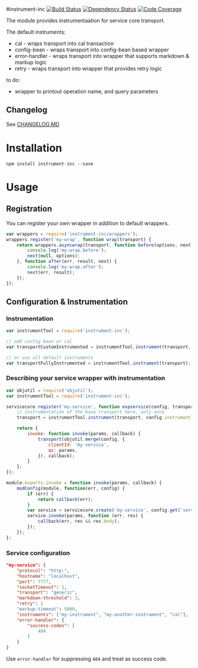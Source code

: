 #instrument-inc
[![Build Status](https://ebayci.qa.ebay.com/CI-Instance/buildStatus/icon?job=instrument-inc)](https://ebayci.qa.ebay.com/CI-Instance/job/instrument-inc) [![Dependency Status](https://nodevalid-i3ey5.vip.lvs01.dev.ebayc3.com/nodejs/instrument-inc.svg)](https://nodevalid-i3ey5.vip.lvs01.dev.ebayc3.com/nodejs/instrument-inc)  [![Code Coverage](https://nodevalid-i3ey5.vip.lvs01.dev.ebayc3.com/coverage/nodejs/instrument-inc)](http://sonar/dashboard/index?id=instrument-inc)


The module provides instrumentaation for service core transport.

The default instruments:
* cal - wraps transport into cal transaction
* config-bean - wraps transport into config-bean based wrapper
* error-handler - wraps transport into wrapper that supports markdown & markup logic
* retry - wraps transport into wrapper that provides retry logic

to do:
* wrapper to printout operation name, and query parameters

## Changelog

See   [CHANGELOG.MD](https://github.corp.ebay.com/nodejs/instrument-inc/blob/master/CHANGELOG.md#changelog)

# Installation

```
npm install instrument-inc --save
```

# Usage

## Registration

You can register your own wrapper in addition to default wrappers.

```javascript
var wrappers = require('instrument-inc/wrappers');
wrappers.register('my-wrap', function wrap(transport) {
    return wrappers.asyncwrap(transport, function before(options, next) {
        console.log('my-wrap.before');
        next(null, options);
    }, function after(err, result, next) {
        console.log('my-wrap.after');
        next(err, result);
    });
});
```

## Configuration & Instrumentation

### Instrumentation
```javascript
var instrumentTool = require('instrument-inc');

// add config bean or cal
var transportCustomInstrumented = instrumentTool.instrument(transport, ['config-bean', 'cal']);

// or use all default instruments
var transportFullyInstrumented = instrumentTool.instrument(transport);
```

### Describing your service wrapper with instrumentation

```javascript
var objutil = require('objutil');
var instrumentTool = require('instrument-inc');

servicecore.register('my-service', function expservice(config, transport) {
    // instrumentation of the base transport here, only once
    transport = instrumentTool.instrument(transport, config.instrument);

    return {
        invoke: function invoke(params, callback) {
            transport(objutil.merge(config, {
                clientId: 'my-service',
                qs: params,
            }), callback);
        }
    };
});

module.exports.invoke = function invoke(params, callback) {
    modConfig(module, function(err, config) {
        if (err) {
            return callback(err);
        }
        var service = servicecore.create('my-service', config.get('services:my-service'));
        service.invoke(params, function (err, res) {
            callback(err, res && res.body);
        });
    });
};
```

### Service configuration
```json
"my-service": {
    "protocol": "http:",
    "hostname": "localhost",
    "port": 7777,
    "socketTimeout": 1,
    "transport": "generic",
    "markdown-threshold": 3,
    "retry": 1
    "markup-timeout": 5000,
    "instruments": ["my-instrument", "my-another-instrument", "cal"],
    "error-handler": {
        "success-codes": [
            404
        ]
    }
}
```
Use `error-handler` for suppressing `404` and treat as success code.
